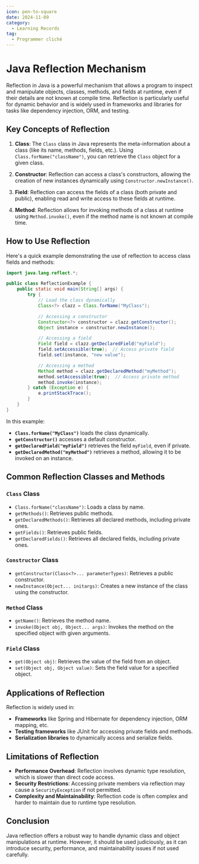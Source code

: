 ```yaml
---
icon: pen-to-square
date: 2024-11-09
category:
  - Learning Records
tag:
  - Programmer cliché
---
```


# Java Reflection Mechanism

Reflection in Java is a powerful mechanism that allows a program to inspect and manipulate objects, classes, methods, and fields at runtime, even if their details are not known at compile time. Reflection is particularly useful for dynamic behavior and is widely used in frameworks and libraries for tasks like dependency injection, ORM, and testing.

## Key Concepts of Reflection

1. **Class**: The `Class` class in Java represents the meta-information about a class (like its name, methods, fields, etc.). Using `Class.forName("className")`, you can retrieve the `Class` object for a given class.

2. **Constructor**: Reflection can access a class's constructors, allowing the creation of new instances dynamically using `Constructor.newInstance()`.

3. **Field**: Reflection can access the fields of a class (both private and public), enabling read and write access to these fields at runtime.

4. **Method**: Reflection allows for invoking methods of a class at runtime using `Method.invoke()`, even if the method name is not known at compile time.

## How to Use Reflection

Here's a quick example demonstrating the use of reflection to access class fields and methods:

```java
import java.lang.reflect.*;

public class ReflectionExample {
    public static void main(String[] args) {
        try {
            // Load the class dynamically
            Class<?> clazz = Class.forName("MyClass");

            // Accessing a constructor
            Constructor<?> constructor = clazz.getConstructor();
            Object instance = constructor.newInstance();

            // Accessing a field
            Field field = clazz.getDeclaredField("myField");
            field.setAccessible(true);  // Access private field
            field.set(instance, "new value");

            // Accessing a method
            Method method = clazz.getDeclaredMethod("myMethod");
            method.setAccessible(true);  // Access private method
            method.invoke(instance);
        } catch (Exception e) {
            e.printStackTrace();
        }
    }
}
```

In this example:
- **`Class.forName("MyClass")`** loads the class dynamically.
- **`getConstructor()`** accesses a default constructor.
- **`getDeclaredField("myField")`** retrieves the field `myField`, even if private.
- **`getDeclaredMethod("myMethod")`** retrieves a method, allowing it to be invoked on an instance.

## Common Reflection Classes and Methods

### `Class` Class

- `Class.forName("className")`: Loads a class by name.
- `getMethods()`: Retrieves public methods.
- `getDeclaredMethods()`: Retrieves all declared methods, including private ones.
- `getFields()`: Retrieves public fields.
- `getDeclaredFields()`: Retrieves all declared fields, including private ones.

### `Constructor` Class

- `getConstructor(Class<?>... parameterTypes)`: Retrieves a public constructor.
- `newInstance(Object... initargs)`: Creates a new instance of the class using the constructor.

### `Method` Class

- `getName()`: Retrieves the method name.
- `invoke(Object obj, Object... args)`: Invokes the method on the specified object with given arguments.

### `Field` Class

- `get(Object obj)`: Retrieves the value of the field from an object.
- `set(Object obj, Object value)`: Sets the field value for a specified object.

## Applications of Reflection

Reflection is widely used in:
- **Frameworks** like Spring and Hibernate for dependency injection, ORM mapping, etc.
- **Testing frameworks** like JUnit for accessing private fields and methods.
- **Serialization libraries** to dynamically access and serialize fields.

## Limitations of Reflection

- **Performance Overhead**: Reflection involves dynamic type resolution, which is slower than direct code access.
- **Security Restrictions**: Accessing private members via reflection may cause a `SecurityException` if not permitted.
- **Complexity and Maintainability**: Reflection code is often complex and harder to maintain due to runtime type resolution.

## Conclusion

Java reflection offers a robust way to handle dynamic class and object manipulations at runtime. However, it should be used judiciously, as it can introduce security, performance, and maintainability issues if not used carefully.
